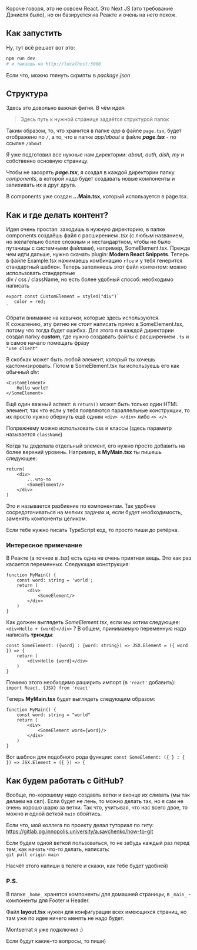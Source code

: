 Короче говоря, это не совсем React. Это Next JS (это требование Дэниеля было),
но он базируется на Реакте и очень на него похож.

## Как запустить

Ну, тут всё решает вот это:
```bash
npm run dev
# и тыкаешь на http://localhost:3000
```
Если что, можно глянуть скрипты в *package.json*

## Структура

Здесь это довольно важная фигня. В чём идея: 
> Здесь путь к нужной странице задаётся структурой папок

Таким образом, то, что хранится в папке *app* в файле
`page.tsx`, будет отображено по `/`, а то, что в папке
*app/about* в файле ***page.tsx*** - по ссылке `/about`

Я уже подготовил все нужные нам директории: *about, auth, dish, my* и собственно основную страницу.

Чтобы не засорять ***page.tsx***, я создал в каждой директории папку *components*, в которой надо будет 
создавать новые компоненты и запихивать их в друг друга.

В components уже создан **...Main.tsx**, который используется в page.tsx.

## Как и где делать контент?

Идея очень простая: заходишь в нужную директорию, в папке components создаёшь файл с расширением *.tsx*
(с любым названием, но желательно более сложным и нестандартном, чтобы не было путаницы 
с системными файлами), например, SomeElement.tsx. Прежде чем идти дальше, нужно скачать plugin: 
**Modern React Snippets**. Теперь в файле Example.tsx нажимаешь комбинацию `rfce` и у тебя генерится
стандартный шаблон. Теперь заполняешь этот файл контентом: можно использовать стандартные\
div / css / className, но есть более удобный способ: необходимо написать
```
export const CustomElement = styled("div")`  
   color = red;
`
```

Обрати внимание на кавычки, которые здесь используются.\
К сожалению, эту фигню не стоит написать прямо в SomeElement.tsx, потому что тогда будет ошибка. 
Для этого я в каждой директории создал папку **custom**, где нужно создавать файлы с расширением `.ts` и в 
самое начало помещать фразу\
`"use client"`

В скобках может быть любой элемент, который ты хочешь кастомизировать. Потом в SomeElement.tsx ты используешь
его как обычный *div*:

```
<CustomElement>
    Hello world!
</SomeElement>
```


Ещё один важный аспект: в `return()` может быть только один HTML элемент, так что если у тебя появляются
параллельные конструкции, то их просто нужно обернуть ещё одним `<div> </div>` либо `<> </>`

Попрежнему можно использовать css и классы (здесь параметр называется `className`)

Когда ты доделала отдельный элемент, его нужно просто добавить на более верхний уровень. Например,
в **MyMain.tsx** ты пишешь следующее: 
```
return(
    <div>
        ...что-то
        <SomeElement/>
    </div>
)
```

Это и называется разбиение по компонентам. Так удобнее сосредотачиваться на мелких задачах и, если
будет необходимость, заменять компоненты целиком.

Если тебе нужно писать TypeScript код, то просто пиши до ретёрна.

### Интересное примечание

В Реакте (а точнее в .tsx) есть одна не очень приятная вещь. Это как раз касается переменных.
Следующая конструкция:

```
function MyMain() {
    const word: string = 'world';
    return (
        <div>
            <SomeElement/>
        </div>
    )
}
```

Как должен выглядеть *SomeElement.tsx*, если мы хотим следующее: `<div>Hello + {word}</div>` ? В общем,
принимаемую переменную надо написать **трижды**:

```
const SomeElement: ({word} : {word: string}) => JSX.Element = ({ word }) => {
    return (
        <div>Hello {word}</div>
    )
}
```

Помимо этого необходимо раширить импорт (в `'react'` добавить): `import React, {JSX} from 'react'`

Теперь **MyMain.tsx** будет выглядеть следующим образом:

```
function MyMain() {
    const word: string = "world"
    return (
        <div>
            <SomeElement word={word}/>
        </div>
    )
}
```


Вот шаблон для подобного рода функции: ```const SomeElement: ({ } : { }) => JSX.Element = ({ }) => {```

## Как будем работать с GitHub?

Вообще, по-хорошему надо создавть ветки и вконце их сливать (мы так делаем на свп). Если будет не лень,
то можно делать так, но я сам не очень хорошо шарю за ветки. Так что, учитывая, что нас всего двое,
то можно и одной веткой `main` обойтись.

Если что, мой коллега по проекту делал туториал по гиту:\
https://gitlab.pg.innopolis.university/a.savchenko/how-to-git

Если будем одной веткой пользоваться, то не забудь каждый раз перед тем, как начать что-то делать, написать:\
`git pull origin main`

Насчёт этого напиши в телеге и скажи, как тебе будет удобней)

### P.S.

В папке `_home_` хранятся компоненты для домашней страницы, в `_main_` - компоненты для Footer и Header.

Файл **layout.tsx** нужен для конфигурации всех имеющихся страниц, но там уже по идее ничего менять 
не надо будет.

Montserrat я уже подключил :)

Если будут какие-то вопросы, то пиши)